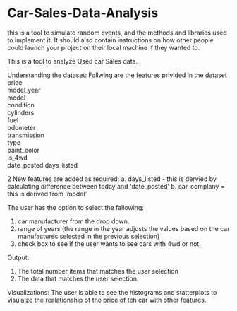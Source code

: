 # Car-Sales-Data-Analysis

this is a tool to simulate random events, and the methods and libraries used to implement it. It should also contain instructions on how other people could launch your project on their local machine if they wanted to.

This is a tool to analyze Used car Sales data. 

Understanding the dataset: Follwing are the features privided in the dataset
price                
model_year         
model           
condition             
cylinders              
fuel             
odometer           
transmission          
type                  
paint_color           
is_4wd              
date_posted 
days_listed 


2 New features are added as required:
a. days_listed - this is dervied by calculating difference between today and 'date_posted'
b. car_complany = this is derived from 'model'


The user has the option to select the fallowing:
1. car manufacturer from the drop down.
2. range of years  (the range in the year adjusts the values based on the car manufactures selected in the previous selection)
3. check box to see if the user wants to see cars with 4wd or not.

Output:
1. The total number items that matches the user selection
2. The data that matches the user selection.

Visualizations:
The user is able to see the histograms and statterplots to visulaize the realationship of the price of teh car with other features.
